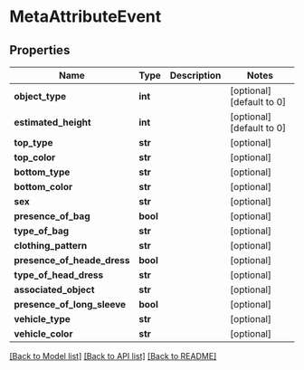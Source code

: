 # MetaAttributeEvent

## Properties
Name | Type | Description | Notes
------------ | ------------- | ------------- | -------------
**object_type** | **int** |  | [optional] [default to 0]
**estimated_height** | **int** |  | [optional] [default to 0]
**top_type** | **str** |  | [optional] 
**top_color** | **str** |  | [optional] 
**bottom_type** | **str** |  | [optional] 
**bottom_color** | **str** |  | [optional] 
**sex** | **str** |  | [optional] 
**presence_of_bag** | **bool** |  | [optional] 
**type_of_bag** | **str** |  | [optional] 
**clothing_pattern** | **str** |  | [optional] 
**presence_of_heade_dress** | **bool** |  | [optional] 
**type_of_head_dress** | **str** |  | [optional] 
**associated_object** | **str** |  | [optional] 
**presence_of_long_sleeve** | **bool** |  | [optional] 
**vehicle_type** | **str** |  | [optional] 
**vehicle_color** | **str** |  | [optional] 

[[Back to Model list]](../README.md#documentation-for-models) [[Back to API list]](../README.md#documentation-for-api-endpoints) [[Back to README]](../README.md)

